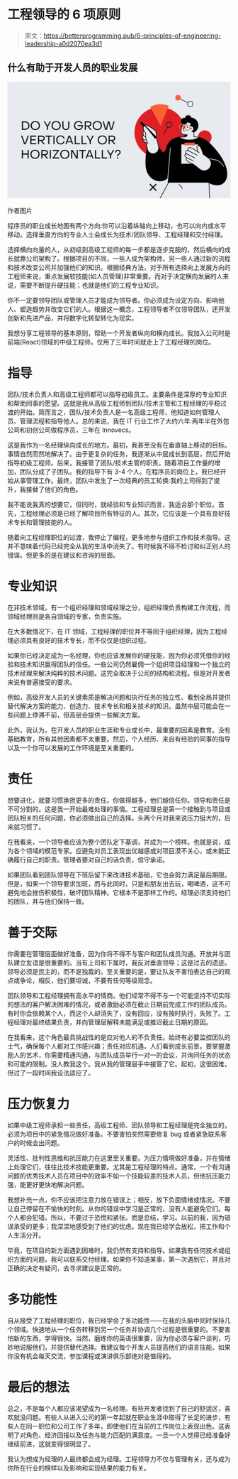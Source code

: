 # 工程领导的 6 项原则

> 原文：<https://betterprogramming.pub/6-principles-of-engineering-leadership-a0d2070ea3d1>

## 什么有助于开发人员的职业发展

![](img/f4592e7fcf32444e5d347d50a2610b1b.png)

作者图片

程序员的职业成长地图有两个方向:你可以沿着纵轴向上移动，也可以向内或水平移动。选择垂直方向的专业人士会成长为技术/团队领导、工程经理和交付经理。

选择横向向量的人，从初级到高级工程师的每一步都是逐步克服的，然后横向的成长就靠公司架构了。根据项目的不同，一些人成为架构师，另一些人通过新的流程和技术改变公司并加强他们的知识。根据经典方法，对于所有选择向上发展方向的工程师来说，重点发展软技能(如人员管理)非常重要。而对于决定横向发展的人来说，需要不断提升硬技能；也就是他们的工程专业知识。

你不一定要领导团队或管理人员才能成为领导者。你必须成为设定方向、影响他人、塑造趋势并改变它们的人。根据这一概念，工程领导者不仅领导团队，还开发创新和先进产品，并将数字化转型转化为现实。

我想分享工程领导的基本原则，帮助一个开发者纵向和横向成长。我加入公司时是前端(React)领域的中级工程师，仅用了三年时间就走上了工程经理的岗位。

# 指导

团队/技术负责人和高级工程师都可以指导初级员工。主要条件是深厚的专业知识和帮助同事的愿望。这就是我从高级工程师到团队/技术主管和工程经理的平稳过渡的开始。简而言之，团队/技术负责人是一名高级工程师，他知道如何管理人员、管理流程和指导他人。总的来说，我在 IT 行业工作了大约六年:两年半在外包公司和初创公司做程序员，三年在 Innovecs。

这是我作为一名经理纵向成长的地方。最初，我甚至没有在垂直轴上移动的目标。事情自然而然地解决了。由于更复杂的任务，我逐渐从中层成长到高层，然后开始指导初级工程师。后来，我接管了团队/技术主管的职责。随着项目工作量的增加，团队分成了子团队。我的指导下有 3-4 个人。在程序员的岗位上，我已经开始从事管理工作。最终，团队中发生了一次经典的员工轮换:我的上司得到了提升，我接替了他们的角色。

我不能说我真的想要它，但同时，就经验和专业知识而言，我适合那个职位。首先，工程经理必须是已经了解项目所有特征的人。其次，它应该是一个具有良好技术专长和管理技能的人。

随着向工程经理职位的过渡，我停止了编程，更多地参与组织工作和技术指导。这并不意味着代码已经完全从我的生活中消失了。有时候我不得不检讨和纠正别人的错误。但更多的是在建议和咨询的层面。

# 专业知识

在非技术领域，有一个组织经理和领域经理之分，组织经理负责构建工作流程，而领域经理则是各自领域的专家，负责实施。

在大多数情况下，在 IT 领域，工程经理的职位并不等同于组织经理，因为工程经理必须具有良好的技术专长，而不仅仅是组织过程。

如果你已经决定成为一名经理，你也应该发展你的硬技能，因为你必须凭借你的经验和技术知识赢得团队的信任。一些公司仍然雇佣一个组织项目经理和一个独立的技术经理来解决纯粹的技术问题。这完全取决于公司的结构和流程。但是对开发者来说有普遍接受的要求。

例如，高级开发人员的关键素质是解决问题和执行任务的独立性、看到全局并提供替代解决方案的能力、创造力、技术专长和相关技术的知识。虽然中层可能会在一些问题上停滞不前，但高层会提供一些解决方案。

此外，我认为，在开发人员的职业生涯和专业成长中，最重要的因素是教育。没有基础教育，所有其他因素都不太重要。然后，个人经历、来自有经验的同事的指导以及一个你可以发展的工作环境是至关重要的。

# 责任

想要进化，就要习惯承担更多的责任。你做得越多，他们越信任你。领导和责任是不可分割的。这是我一开始最难处理的事情。工程经理总是第一个接触到与项目或团队相关的任何问题，你必须做出自己的选择。头两个月对我来说压力挺大的，后来就习惯了。

在我看来，一个领导者应该为整个团队定下基调，并成为一个榜样。也就是说，成为各个领域的模范专家。应避免对员工表现出优越感或对项目漠不关心，或未能正确履行自己的职责。管理者要对自己的话负责，信守承诺。

如果团队看到团队领导在下班后留下来改进技术基础，它也会努力满足最后期限。但是，如果一个领导要求加班，而与此同时，只是和朋友出去玩，喝啤酒，这不可避免地会挫伤积极性，破坏团队精神。它根本不是那样工作的。经理必须支持他们的团队，并与他们保持一致。

# 善于交际

你需要在管理层面做好准备，因为你将不得不与客户和团队成员沟通。开放并与团队建立友谊是很重要的。当有上司和下属时，我反对垂直领导；这是过去的遗迹。领导必须是民主的，而不是独裁的。至关重要的是，要让队友不害怕表达自己的观点或争论，相反，他们要坦诚，不要有任何等级观念。

团队领导和工程经理拥有高水平的情商。他们经常不得不与一个可能坚持不切实际的想法的客户解决困难的情况，或者激励必须在截止日期前完成工作的团队成员。有时你会依赖某个人，而这个人却消失了，没有回应，没有按时执行，失败了。工程经理对最终结果负责，并向管理层解释未能满足或推迟截止日期的原因。

在我看来，这个角色最具挑战性的是应对他人的不负责任。始终有必要监控团队的士气，确保每个人都对工作感兴趣；责任对应机遇，人们看到成长前景。要掌握激励人的艺术，你需要精通沟通，与团队成员举行一对一的会议，并询问任务的状态和可能的限制。没人教我这个。我从我的管理层手中接管了它。起初，这很困难，但过了一段时间我设法适应了。

# 压力恢复力

如果中级工程师承担一些责任，高级工程师、团队领导和工程经理是完全独立的，必须为项目中的紧急情况做好准备。不要害怕突然需要修复 bug 或者紧急联系客户的时候会出问题。

灵活性、批判性思维和抗压能力在这里至关重要。为压力情境做好准备，并在情绪上处理它们，往往比技术技能更重要。尤其是工程经理的特点。通常，一个有沟通问题的优秀技术人员在项目中的效率不如一个技能较差的技术人员，但他抗压能力强，能更好更快地解决问题。

我想补充一点，你不应该把注意力放在错误上；相反，放下负面情绪或情况。不要让自己停留在不愉快的时刻。从你的错误中学习是正常的，没有人能避免它们。每个人都会犯错。所以，不要过于恐慌和紧张。而是总结，学习。以前的我，因为错误承受的更多；我深深地感受到了他们的忧虑。现在我已经学会放松，把工作和个人生活分开。

毕竟，在项目的新方面遇到困难时，我仍然有支持和指导。如果我有任何技术或组织方面的问题，我可以联系交付经理。如果你不知道某事，第一次遇到它，并且对正确的决定有疑问，去寻求建议是正常的。

# 多功能性

自从接受了工程经理的职位，我已经学会了多功能性——在我的头脑中同时保持几个领域。快速地从一个任务转移到另一个任务并协调几个过程是很重要的。不要害怕新的东西，学得很快。当然，磨练你的英语很重要，因为你必须与客户谈判，巧妙地说服他们，并提供替代选择。我建议每个开发人员提高他们的语言技能。如果你没有机会每天交流，参加课程或演讲俱乐部绝对是值得的。

# 最后的想法

总之，不是每个人都应该渴望成为一名经理。有些开发者找到了自己的舒适区，喜欢就没问题。有些人从进入公司的第一年起就在职业生涯中取得了长足的进步，有些人在同一职位和公司工作了多年，即使他们在当前的工作岗位上表现出色。这表明了对角色、经济回报以及任务与能力匹配的满意度。一旦一个人觉得已经准备好继续前进，这就变得很明显了。

我认为想成为经理的人最终都会成为经理。工程领导力不仅与管理有关，还与成为你所在行业的榜样以及影响和实现结果的能力有关。